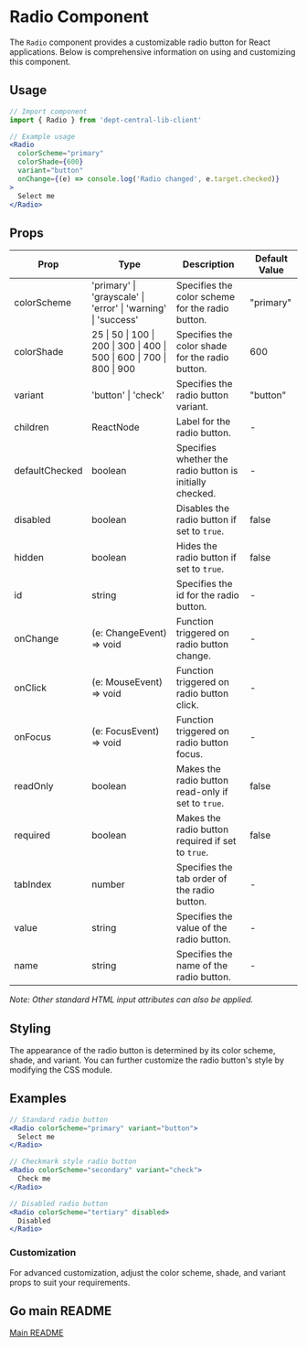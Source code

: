 # Radio Component

The `Radio` component provides a customizable radio button for React applications. Below is comprehensive information on using and customizing this component.

## Usage

```jsx
// Import component
import { Radio } from 'dept-central-lib-client'
```

```jsx
// Example usage
<Radio
  colorScheme="primary"
  colorShade={600}
  variant="button"
  onChange={(e) => console.log('Radio changed', e.target.checked)}
>
  Select me
</Radio>
```

## Props

| Prop           | Type                                                                    | Description                                              | Default Value |
| -------------- | ----------------------------------------------------------------------- | -------------------------------------------------------- | ------------- |
| colorScheme    | 'primary' \| 'grayscale' \| 'error' \| 'warning' \| 'success'           | Specifies the color scheme for the radio button.         | "primary"     |
| colorShade     | 25 \| 50 \| 100 \| 200 \| 300 \| 400 \| 500 \| 600 \| 700 \| 800 \| 900 | Specifies the color shade for the radio button.          | 600           |
| variant        | 'button' \| 'check'                                                     | Specifies the radio button variant.                      | "button"      |
| children       | ReactNode                                                               | Label for the radio button.                              | -             |
| defaultChecked | boolean                                                                 | Specifies whether the radio button is initially checked. | -             |
| disabled       | boolean                                                                 | Disables the radio button if set to `true`.              | false         |
| hidden         | boolean                                                                 | Hides the radio button if set to `true`.                 | false         |
| id             | string                                                                  | Specifies the id for the radio button.                   | -             |
| onChange       | (e: ChangeEvent<HTMLInputElement>) => void                              | Function triggered on radio button change.               | -             |
| onClick        | (e: MouseEvent<HTMLInputElement>) => void                               | Function triggered on radio button click.                | -             |
| onFocus        | (e: FocusEvent<HTMLInputElement>) => void                               | Function triggered on radio button focus.                | -             |
| readOnly       | boolean                                                                 | Makes the radio button read-only if set to `true`.       | false         |
| required       | boolean                                                                 | Makes the radio button required if set to `true`.        | false         |
| tabIndex       | number                                                                  | Specifies the tab order of the radio button.             | -             |
| value          | string                                                                  | Specifies the value of the radio button.                 | -             |
| name           | string                                                                  | Specifies the name of the radio button.                  | -             |

_Note: Other standard HTML input attributes can also be applied._

## Styling

The appearance of the radio button is determined by its color scheme, shade, and variant. You can further customize the radio button's style by modifying the CSS module.

## Examples

```jsx
// Standard radio button
<Radio colorScheme="primary" variant="button">
  Select me
</Radio>

// Checkmark style radio button
<Radio colorScheme="secondary" variant="check">
  Check me
</Radio>

// Disabled radio button
<Radio colorScheme="tertiary" disabled>
  Disabled
</Radio>
```

### Customization

For advanced customization, adjust the color scheme, shade, and variant props to suit your requirements.

## Go main README

[Main README](../../../README.md#components)
